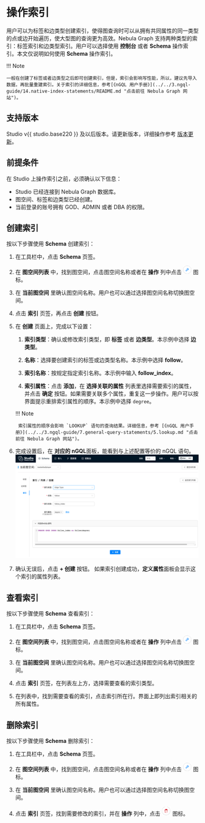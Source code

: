 # 操作索引

用户可以为标签和边类型创建索引，使得图查询时可以从拥有共同属性的同一类型的点或边开始遍历，使大型图的查询更为高效。Nebula Graph 支持两种类型的索引：标签索引和边类型索引。用户可以选择使用 **控制台** 或者 **Schema** 操作索引。本文仅说明如何使用 **Schema** 操作索引。

!!! Note

    一般在创建了标签或者边类型之后即可创建索引，但是，索引会影响写性能，所以，建议先导入数据，再批量重建索引。关于索引的详细信息，参考[《nGQL 用户手册》](../../3.ngql-guide/14.native-index-statements/README.md "点击前往 Nebula Graph 网站")。

## 支持版本

Studio v{{ studio.base220 }} 及以后版本。请更新版本，详细操作参考 [版本更新](../about-studio/st-ug-check-updates.md)。

## 前提条件

在 Studio 上操作索引之前，必须确认以下信息：

- Studio 已经连接到 Nebula Graph 数据库。
- 图空间、标签和边类型已经创建。
- 当前登录的账号拥有 GOD、ADMIN 或者 DBA 的权限。

## 创建索引

按以下步骤使用 **Schema** 创建索引：

1. 在工具栏中，点击 **Schema** 页签。

2. 在 **图空间列表** 中，找到图空间，点击图空间名称或者在 **操作** 列中点击 ![表示设置的图标](../figs/st-ug-018.png "设置") 图标。

3. 在 **当前图空间** 里确认图空间名称。用户也可以通过选择图空间名称切换图空间。

4. 点击 **索引** 页签，再点击 **创建** 按钮。

5. 在 **创建** 页面上，完成以下设置：

   1. **索引类型**：确认或修改索引类型，即 **标签** 或者 **边类型**。本示例中选择 **边类型**。

   2. **名称**：选择要创建索引的标签或边类型名称。本示例中选择 **follow**。

   3. **索引名称**：按规定指定索引名称。本示例中输入 **follow_index**。

   4. **索引属性**：点击 **添加**，在 **选择关联的属性** 列表里选择需要索引的属性，并点击 **确定** 按钮。如果需要关联多个属性，重复这一步操作。用户可以按界面提示重排索引属性的顺序。本示例中选择 `degree`。

    !!! Note

        索引属性的顺序会影响 `LOOKUP` 语句的查询结果。详细信息，参考 [《nGQL 用户手册》](../../3.ngql-guide/7.general-query-statements/5.lookup.md "点击前往 Nebula Graph 网站")。

6. 完成设置后，在 **对应的 nGQL**面板，能看到与上述配置等价的 nGQL 语句。  
![为边类型 action 创建索引](../figs/st-ug-023-1.png "创建索引")

7. 确认无误后，点击 **+ 创建** 按钮。
   如果索引创建成功，**定义属性**面板会显示这个索引的属性列表。

## 查看索引

按以下步骤使用 **Schema** 查看索引：

1. 在工具栏中，点击 **Schema** 页签。

2. 在 **图空间列表** 中，找到图空间，点击图空间名称或者在 **操作** 列中点击 ![表示设置的图标](../figs/st-ug-018.png "设置") 图标。

3. 在 **当前图空间** 里确认图空间名称。用户也可以通过选择图空间名称切换图空间。

4. 点击 **索引** 页签，在列表左上方，选择需要查看的索引类型。

5. 在列表中，找到需要查看的索引，点击索引所在行。界面上即列出索引相关的所有属性。

## 删除索引

按以下步骤使用 **Schema** 删除索引：

1. 在工具栏中，点击 **Schema** 页签。

2. 在 **图空间列表** 中，找到图空间，点击图空间名称或者在 **操作** 列中点击 ![表示设置的图标](../figs/st-ug-018.png "设置") 图标。

3. 在 **当前图空间** 里确认图空间名称。用户也可以通过选择图空间名称切换图空间。

4. 点击 **索引** 页签，找到需要修改的索引，并在 **操作** 列中，点击 ![表示删除的图标](../figs/st-ug-017.png "删除") 图标。

